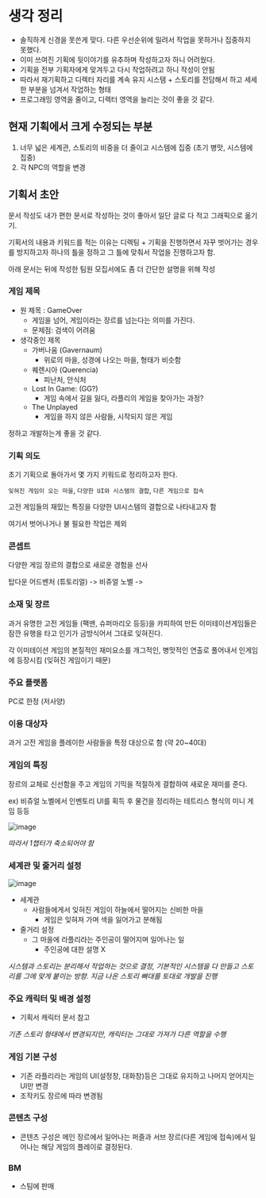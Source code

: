 # 생각 정리

- 솔직하게 신경을 못쓴게 맞다. 다른 우선순위에 밀려서 작업을 못하거나 집중하지 못했다.
- 이미 쓰여진 기획에 뒷이야기를 유추하며 작성하고자 하니 어려웠다.
- 기획을 전부 기획자에게 맞겨두고 다시 작업하려고 하니 작성이 안됨
- 따라서 재기획하고 디렉터 자리를 계속 유지 시스템 + 스토리를 전담해서 하고 세세한 부분을 넘겨서 작업하는 형태
- 프로그래밍 영역을 줄이고, 디렉터 영역을 늘리는 것이 좋을 것 같다.

## 현재 기획에서 크게 수정되는 부분

1. 너무 넓은 세계관, 스토리의 비중을 더 줄이고 시스템에 집중 (초기 병맛, 시스템에 집중)
2. 각 NPC의 역할을 변경

## 기획서 초안

문서 작성도 내가 편한 문서로 작성하는 것이 좋아서 일단 글로 다 적고 그래픽으로 옮기기.

기획서의 내용과 키워드를 적는 이유는 디렉팅 + 기획을 진행하면서 자꾸 벗어가는 경우를 방지하고자 하나의 틀을 정하고 그 틀에 맞춰서 작업을 진행하고자 함.

아래 문서는 뒤에 작성한 팀원 모집서에도 좀 더 간단한 설명을 위해 작성

### 게임 제목

- 원 제목 : GameOver
  - 게임을 넘어, 게임이라는 장르를 넘는다는 의미를 가진다.
  - 문제점: 검색이 어려움
- 생각중인 제목
  - 가버나움 (Gavernaum)
    - 위로의 마을, 성경에 나오는 마을, 형태가 비슷함
  - 퀘렌시아 (Querencia)
    - 피난처, 안식처
  - Lost In Game: (GG?)
    - 게임 속에서 길을 잃다, 라플리의 게임을 찾아가는 과정?
  - The Unplayed
    - 게임을 하지 않은 사람들, 시작되지 않은 게임

정하고 개발하는게 좋을 것 같다.

### 기획 의도

초기 기획으로 돌아가서 몇 가지 키워드로 정리하고자 한다.

`잊혀진 게임이 오는 마을`, `다양한 UI와 시스템의 결합`, `다른 게임으로 접속`

고전 게임들의 재밌는 특징을 다양한 UI시스템의 결합으로 나타내고자 함

여기서 벗어나거나 불 필요한 작업은 제외

### 콘셉트

다양한 게임 장르의 결합으로 새로운 경험을 선사

탑다운 어드벤처 (튜토리얼) -> 비쥬얼 노벨 ->

### 소재 및 장르

과거 유명한 고전 게임들 (팩맨, 슈퍼마리오 등등)을 카피하여 만든 이미테이션게임들은 잠깐 유행을 타고 인기가 금방식어서 그대로 잊혀진다.

각 이미테이션 게임의 본질적인 재미요소를 개그적인, 병맛적인 연출로 풀어내서 인게임에 등장시킴 (잊혀진 게임이기 때문)

### 주요 플랫폼

PC로 한정 (저사양)

### 이용 대상자

과거 고전 게임을 플레이한 사람들을 특정 대상으로 함 (약 20~40대)

### 게임의 특징

장르의 교체로 신선함을 주고 게임의 기믹을 적절하게 결합하여 새로운 재미를 준다.

ex) 비쥬얼 노벨에서 인벤토리 UI를 획득 후 물건을 정리하는 테트리스 형식의 미니 게임 등등

![image](https://github.com/GG-Studio-990001/GameOver/assets/84510455/e5ccc84d-4275-482c-9b75-fb845900ec27)

*따라서 1챕터가 축소되어야 함*

### 세계관 및 줄거리 설정

![image](https://github.com/GG-Studio-990001/GameOver/assets/84510455/434ef74e-4875-4194-b58f-ed42882edc75)

- 세계관
  - 사람들에게서 잊혀진 게임이 하늘에서 떨어지는 신비한 마을
    - 게임은 잊혀져 가며 색을 잃어가고 분해됨
- 줄거리 설정
  - 그 마을에 라플리라는 주인공이 떨어지며 일어나는 일
    - 주인공에 대한 설명 X

*시스템과 스토리는 분리해서 작업하는 것으로 결정, 기본적인 시스템을 다 만들고 스토리를 그에 맞게 붙이는 방향. 지금 나온 스토리 뼈대를 토대로 개발을 진행*

### 주요 캐릭터 및 배경 설정

- 기획서 캐릭터 문서 참고

*기존 스토리 형태에서 변경되지만, 캐릭터는 그대로 가져가 다른 역할을 수행*

### 게임 기본 구성

- 기존 라플리라는 게임의 UI(설정창, 대화창)등은 그대로 유지하고 나머지 얻어지는 UI만 변경
- 조작키도 장르에 따라 변경됨

### 콘텐츠 구성

- 콘텐츠 구성은 메인 장르에서 일어나는 퍼즐과 서브 장르(다른 게임에 접속)에서 일어나는 해당 게임의 플레이로 결정된다.

### BM

- 스팀에 판매
